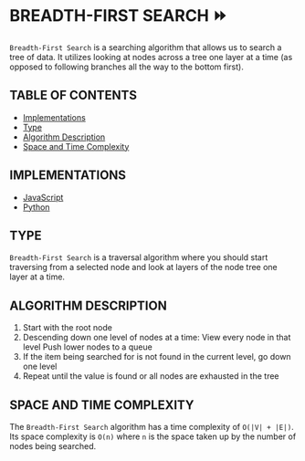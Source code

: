 # BREADTH-FIRST SEARCH ⏩

`Breadth-First Search` is a searching algorithm that allows us to search a tree of data. It utilizes looking at nodes across a tree one layer at a time (as opposed to following branches all the way to the bottom first).

## TABLE OF CONTENTS

- [Implementations](#implementations)
- [Type](#type)
- [Algorithm Description](#algorithm-description)
- [Space and Time Complexity](#space-and-time-complexity)

## IMPLEMENTATIONS

- [JavaScript](breadthFirstSearch.js)
- [Python](breadth_first_search.py)

## TYPE

`Breadth-First Search` is a traversal algorithm where you should start traversing from a selected node and look at layers of the node tree one layer at a time.

## ALGORITHM DESCRIPTION

1. Start with the root node
2. Descending down one level of nodes at a time:
   View every node in that level
   Push lower nodes to a queue
3. If the item being searched for is not found in the current level, go down one level
4. Repeat until the value is found or all nodes are exhausted in the tree

## SPACE AND TIME COMPLEXITY

The `Breadth-First Search` algorithm has a time complexity of `O(|V| + |E|)`. Its space complexity is `O(n)` where `n` is the space taken up by the number of nodes being searched.
